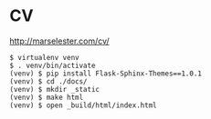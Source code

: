 # CV

http://marselester.com/cv/

```console
$ virtualenv venv
$ . venv/bin/activate
(venv) $ pip install Flask-Sphinx-Themes==1.0.1
(venv) $ cd ./docs/
(venv) $ mkdir _static
(venv) $ make html
(venv) $ open _build/html/index.html
```
